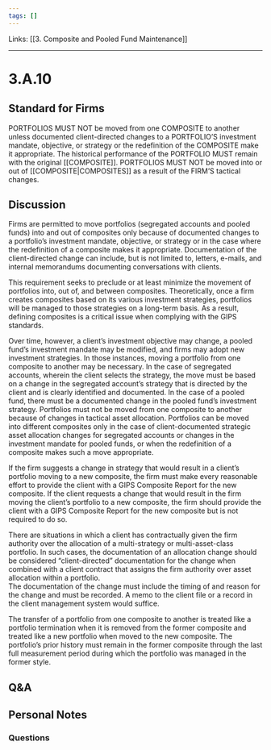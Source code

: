 ```yaml
---
tags: []
---
```

Links: [[3. Composite and Pooled Fund Maintenance]]
___
# 3.A.10
## Standard for Firms
PORTFOLIOS MUST NOT be moved from one COMPOSITE to another unless documented client-directed changes to a PORTFOLIO’S investment mandate, objective, or strategy or the redefinition of the COMPOSITE make it appropriate. The historical performance of the PORTFOLIO MUST remain with the original [[COMPOSITE]]. PORTFOLIOS MUST NOT be moved into or out of [[COMPOSITE|COMPOSITES]] as a result of the FIRM’S tactical changes.
## Discussion
Firms are permitted to move portfolios (segregated accounts and pooled funds) into and out of composites only because of documented changes to a portfolio’s investment mandate, objective, or strategy or in the case where the redefinition of a composite makes it appropriate. Documentation of the client-directed change can include, but is not limited to, letters, e-mails, and internal memorandums documenting conversations with clients.

This requirement seeks to preclude or at least minimize the movement of portfolios into, out of, and between composites. Theoretically, once a firm creates composites based on its various investment strategies, portfolios will be managed to those strategies on a long-term basis. As a result, defining composites is a critical issue when complying with the GIPS standards.

Over time, however, a client’s investment objective may change, a pooled fund’s investment mandate may be modified, and firms may adopt new investment strategies. In those instances, moving a portfolio from one composite to another may be necessary. In the case of segregated accounts, wherein the client selects the strategy, the move must be based on a change in the segregated account’s strategy that is directed by the client and is clearly identified and documented. In the case of a pooled fund, there must be a documented change in the pooled fund’s investment strategy. Portfolios must not be moved from one composite to another because of changes in tactical asset allocation. Portfolios can be moved into different composites only in the case of client-documented strategic asset allocation changes for segregated accounts or changes in the investment mandate for pooled funds, or when the redefinition of a composite makes such a move appropriate.

If the firm suggests a change in strategy that would result in a client’s portfolio moving to a new composite, the firm must make every reasonable effort to provide the client with a GIPS Composite Report for the new composite. If the client requests a change that would result in the firm moving the client’s portfolio to a new composite, the firm should provide the client with a GIPS Composite Report for the new composite but is not required to do so.

There are situations in which a client has contractually given the firm authority over the allocation of a multi-strategy or multi-asset-class portfolio. In such cases, the documentation of an allocation change should be considered “client-directed” documentation for the change when combined with a client contract that assigns the firm authority over asset allocation within a portfolio.  
The documentation of the change must include the timing of and reason for the change and must be recorded. A memo to the client file or a record in the client management system would suffice.

The transfer of a portfolio from one composite to another is treated like a portfolio termination when it is removed from the former composite and treated like a new portfolio when moved to the new composite. The portfolio’s prior history must remain in the former composite through the last full measurement period during which the portfolio was managed in the former style.
## Q&A

## Personal Notes

### Questions